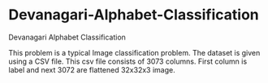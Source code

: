 # Devanagari-Alphabet-Classification
Devanagari Alphabet Classification

This problem is a typical Image classification problem. The dataset is given using a CSV file. This csv file consists of 3073 columns. First column
is label and next 3072 are flattened 32x32x3 image.
